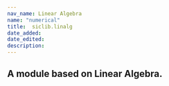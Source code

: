 ```yaml
---
nav_name: Linear Algebra
name: "numerical"
title:  siclib.linalg
date_added:
date_edited:
description:
---
```


## A module based on Linear Algebra.
